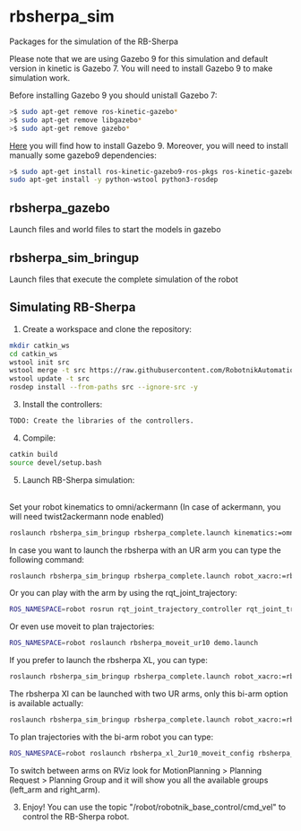 rbsherpa_sim
=============

Packages for the simulation of the RB-Sherpa

Please note that we are using Gazebo 9 for this simulation and default version in kinetic is Gazebo 7. You will need to install Gazebo 9 to make simulation work.

Before installing Gazebo 9 you should unistall Gazebo 7:

```bash
>$ sudo apt-get remove ros-kinetic-gazebo* 
>$ sudo apt-get remove libgazebo* 
>$ sudo apt-get remove gazebo*
```

[Here](http://gazebosim.org/tutorials?tut=install_ubuntu&cat=install) you will find how to install Gazebo 9. Moreover, you will need to install manually some gazebo9 dependencies:

```bash
>$ sudo apt-get install ros-kinetic-gazebo9-ros-pkgs ros-kinetic-gazebo9-ros-control ros-kinetic-gazebo9*
sudo apt-get install -y python-wstool python3-rosdep
```

<h2>rbsherpa_gazebo</h2>

Launch files and world files to start the models in gazebo

<h2>rbsherpa_sim_bringup</h2>

Launch files that execute the complete simulation of the robot


<h2>Simulating RB-Sherpa</h2>

1) Create a workspace and clone the repository:

```bash
mkdir catkin_ws
cd catkin_ws
wstool init src
wstool merge -t src https://raw.githubusercontent.com/RobotnikAutomation/rbsherpa_sim/kinetic-devel/rbsherpa_sim.rosinstall
wstool update -t src
rosdep install --from-paths src --ignore-src -y
```
3) Install the controllers:

```bash
TODO: Create the libraries of the controllers.
```

4) Compile:

```bash
catkin build
source devel/setup.bash
```

5) Launch RB-Sherpa simulation:
<br>
  Set your robot kinematics to omni/ackermann (In case of ackermann, you will need twist2ackermann node enabled)
  
  ```bash
  roslaunch rbsherpa_sim_bringup rbsherpa_complete.launch kinematics:=omni twist2ackermann:=false
  ```

  In case you want to launch the rbsherpa with an UR arm you can type the following command:
  ```bash
  roslaunch rbsherpa_sim_bringup rbsherpa_complete.launch robot_xacro:=rbsherpa_std_ur10.urdf.xacro launch_arm_control:=true arm_controllers:=arm_controller
  ```

  Or you can play with the arm by using the rqt_joint_trajectory:
  ```bash
  ROS_NAMESPACE=robot rosrun rqt_joint_trajectory_controller rqt_joint_trajectory_controller
  ```

  Or even use moveit to plan trajectories:
  ```bash
  ROS_NAMESPACE=robot roslaunch rbsherpa_moveit_ur10 demo.launch
  ```

  If you prefer to launch the rbsherpa XL, you can type:
  ```bash
  roslaunch rbsherpa_sim_bringup rbsherpa_complete.launch robot_xacro:=rbsherpa_xl.urdf.xacro
  ```

  The rbsherpa Xl can be launched with two UR arms, only this bi-arm option is available actually:
  ```bash
  roslaunch rbsherpa_sim_bringup rbsherpa_complete.launch robot_xacro:=rbsherpa_xl.urdf.xacro launch_arm_control:=true
  ``` 

  To plan trajectories with the bi-arm robot you can type:

  ```bash
  ROS_NAMESPACE=robot roslaunch rbsherpa_xl_2ur10_moveit_config rbsherpa_xl_moveit_config.launch
  ```

To switch between arms on RViz look for MotionPlanning > Planning Request > Planning Group and it will show you all the available groups (left_arm and right_arm).

3) Enjoy! You can use the topic "/robot/robotnik_base_control/cmd_vel" to control the RB-Sherpa robot.
